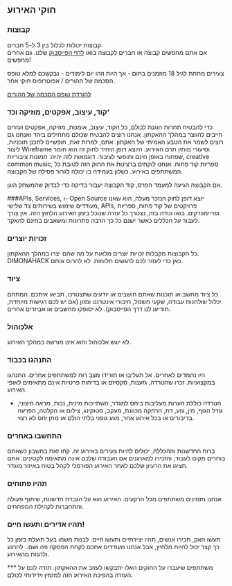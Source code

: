 חוקי האירוע
-----------

### קבוצות
קבוצות יכולות לכלול בין 3 ל-5 חברים.  
אם אתם מחפשים קבוצה או חברים לקבוצה בואו [לדף הפייסבוק](https://www.facebook.com/DimonaHack) שלנו. גם אחרים מחפשים!
  
צעירים מתחת לגיל 18 מוזמנים בחום - אך היות וזהו יום לימודים - נבקשכם למלא טופס הסכמה של ההורים / אפוטרופוס חוקי אחר.
  
[להורדת טופס הסכמה של ההורים](/static/files/טופס_אישור_הורים.doc)

### קוד, עיצוב, אפקטים, מוזיקה וכד'

כדי להבטיח תחרות הוגנת לכולם, כל הקוד, עיצוב, אומנות, מוזיקה, אפקטים ועזרים חייבים להווצר במהלך ההאקתון.
אנחנו רוצים להבטיח שכולם מתחילים ביחד ואנחנו גם רוצים לשמר את הטבע האמיתי של האקתון. אתם, למרות זאת, חופשיים לתכנן תוכניות, ליצור Wireframe וסיעורי מוחין תרם האירוע. היוצא דופן היחיד לחוק זה הוא חומר שפתוח באופן חינם וחופשי לציבור. דוגמאות לזה יהיה: תמונות ציבוריות, creative common music, ספריות קוד פתוח. אנחנו לוקחים ברצינות את החוק הזה לטובת כל המשתתפים באירוע. כשלון בעמידה בו יכולה לגרור פסילה של הקבוצה.

אם הקבוצה הגיעה למעמד הפרס, קוד הקבוצה יעבור בדיקה כדי לבדוק שהמשחק הוגן.

###APIs, Services, ו- Open Source
יוצא דופן לחוק הנזכר מעלה, הוא שאנו מעודדים שימוש בשירותים צד שלישי, APIs, פרויקטים של קוד פתוח, ספריות ופריימוורקים. בואו ונודה בזה, נצטרך כל עזרה שנוכל בזמן האירוע הלחוץ הזה.
אין צורך לעבור על הכללים כאשר ישנם כל כך הרבה פתרונות ומשאבים בחינם להאקר. 

### זכויות יוצרים
כל הקבוצות מקבלות זכויות יוצרים מלאות על מה שהם יצרו במהלך ההאקתון. DIMONAHACK כאן כדי לעזור לכם להגשים חלומות. לא להרוס אותם.

### ציוד
כל ציוד מחשב או תוכנות שאתם חושבים או יודעים שתצטרכו, תביאו איתכם.
המתחם יכלול שולחנות עבודה, שקעי חשמל, חיבורי אינטרנט ומזון (אם יש לכם רגישות מיוחדת, תודיעו לנו דרך הפייסבוק).
לא יסופקו מחשבים או אביזרים אחרים.

### אלכוהול
לא יוגש אלכוהול והוא אינו מורשה במהלך האירוע.

### התנהגו בכבוד
היו נחמדים לאחרים. אל תעליבו או תורידו מצב רוח למשתתפים אחרים. התנהגו במקצועיות. זכרו שהטרדה, גזענות, סקסיזם או בדיחות פרטיות אינם מתאימים לאופי האירוע.

* הטרדה כוללת הערות מעליבות ביחס למגדר, השתייכות מינית, נכות, מראה חיצוני, גודל הגוף, מין, גזע, דת, הרחקה מכוונת, מעקב, סטוקינג, צילום או הקלטה, הפרעה בדיבורים או בכל אירוע אחר, מגע גופני בלתי הולם או מתן יחס לא רצוי.

### התחשבו באחרים
ברוח החדשנות וההכללה, יכולים להיות צעירים באירוע זה. קחו זאת בחשבון כשאתם בוחרים מקום לעבוד, והזכירו למארגנים אם העבודה שלכם אינה מתאימה לקטינים. אתם תציגו את הרעיון שלכם לאחר האירוע הפורמלי לקהל בטוח באיזור מוגדר.

### תהיו פתוחים
אנחנו מזמינים משתתפים מכל הרקעים. האירוע הוא על הגברת חדשנות, שיתוף פעולה והתחברות לקהילת המפתחים.

### תהיו אדירים ותעשו חיים!
תעשו האק, תכירו אנשים, תהיו יצירתיים ותעשו חיים. לבנות משהו בעל תועלת בזמן כל כך קצר יכול להיות מלחיץ, אבל אנחנו מעודדים אתכם לקחת הפסקה פה ושם.. להרגע ולהנות מהאירוע.
   
   
   
*** משתתפים שיעברו על החוקים האלו יתבקשו לעזוב את ההאקתון. תודה לכם על העזרה בהפיכת האירוע הזה למזמין וידידותי לכולם.